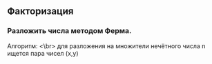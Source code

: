 ## Факторизация
### Разложить числа методом Ферма.
Алгоритм: <\br>
$\text{для разложения на множители нечётного числа n ищется пара чисел (x,y)}$
